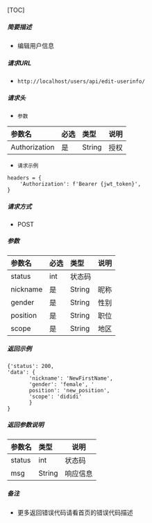 

[TOC]
    
##### 简要描述

- 编辑用户信息

##### 请求URL
- ` http://localhost/users/api/edit-userinfo/ `

##### 请求头
- ` 参数 `

| 参数名          |必选| 类型     | 说明 |
|:-------------|:---|:-------|--|
| Authorization |是  | String | 授权 |


- ` 请求示例 `

``` 
headers = {
    'Authorization': f'Bearer {jwt_token}',
}
```
  
##### 请求方式
- POST 

##### 参数

|参数名|必选|类型| 说明  |
|:----    |:---|:----- |-----|
| status      | int    | 状态码  |
|nickname |是  |String | 昵称  |
|gender |是  |String   | 性别  |
|position |是  |String   | 职位  |
|scope |是  |String   | 地区  |

##### 返回示例 

``` 
{'status': 200, 
'data': {
       'nickname': 'NewFirstName', 
       'gender': 'female', '
       position': 'new_position', 
       'scope': 'dididi'
       }
}
```

##### 返回参数说明 

|参数名|类型|说明|
|:-----  |:-----|-----                           |
| status      | int    | 状态码  |
|msg |String   |响应信息  |


##### 备注 

- 更多返回错误代码请看首页的错误代码描述




